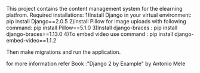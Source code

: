 This project contains  the content management system for the elearning platfrom.
Required installations:
1)Install Django in your virtual environment:
pip install Django==2.0.5
2)install Pillow for image uploads with following command:
pip install Pillow==5.1.0
3)Install django-braces :
pip install django-braces==1.13.0
4)To embed video use command :
pip install django-embed-video==1.1.2


Then make migrations and run the application.

for more information refer  Book :"Django 2 by Example" by Antonio Mele

